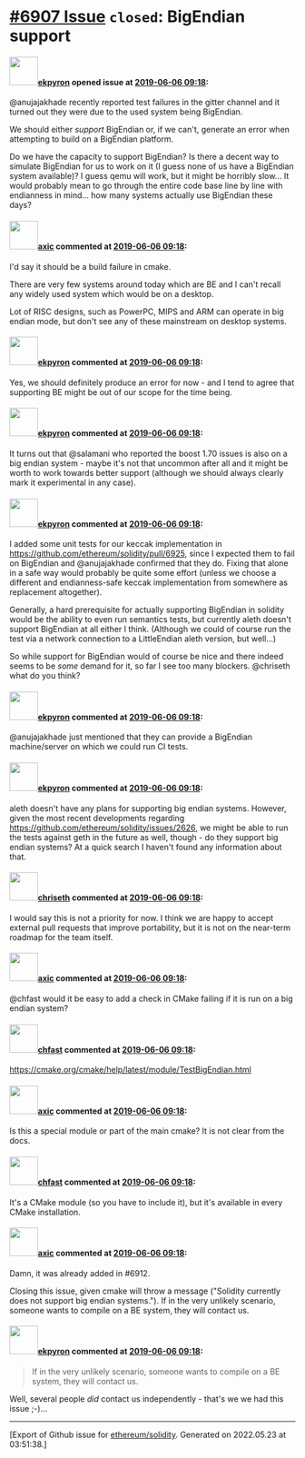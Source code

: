 # [\#6907 Issue](https://github.com/ethereum/solidity/issues/6907) `closed`: BigEndian support

#### <img src="https://avatars.githubusercontent.com/u/1347491?v=4" width="50">[ekpyron](https://github.com/ekpyron) opened issue at [2019-06-06 09:18](https://github.com/ethereum/solidity/issues/6907):

@anujajakhade recently reported test failures in the gitter channel and it turned out they were due to the used system being BigEndian.

We should either *support* BigEndian or, if we can't, generate an error when attempting to build on a BigEndian platform.

Do we have the capacity to support BigEndian? Is there a decent way to simulate BigEndian for us to work on it (I guess none of us have a BigEndian system available)? I guess qemu will work, but it might be horribly slow... It would probably mean to go through the entire code base line by line with endianness in mind... how many systems actually use BigEndian these days?

#### <img src="https://avatars.githubusercontent.com/u/20340?v=4" width="50">[axic](https://github.com/axic) commented at [2019-06-06 09:18](https://github.com/ethereum/solidity/issues/6907#issuecomment-499419861):

I'd say it should be a build failure in cmake.

There are very few systems around today which are BE and I can't recall any widely used system which would be on a desktop.

Lot of RISC designs, such as PowerPC, MIPS and ARM can operate in big endian mode, but don't see any of these mainstream on desktop systems.

#### <img src="https://avatars.githubusercontent.com/u/1347491?v=4" width="50">[ekpyron](https://github.com/ekpyron) commented at [2019-06-06 09:18](https://github.com/ethereum/solidity/issues/6907#issuecomment-499422546):

Yes, we should definitely produce an error for now - and I tend to agree that supporting BE might be out of our scope for the time being.

#### <img src="https://avatars.githubusercontent.com/u/1347491?v=4" width="50">[ekpyron](https://github.com/ekpyron) commented at [2019-06-06 09:18](https://github.com/ethereum/solidity/issues/6907#issuecomment-499838654):

It turns out that @salamani who reported the boost 1.70 issues is also on a big endian system - maybe it's not that uncommon after all and it might be worth to work towards better support (although we should always clearly mark it experimental in any case).

#### <img src="https://avatars.githubusercontent.com/u/1347491?v=4" width="50">[ekpyron](https://github.com/ekpyron) commented at [2019-06-06 09:18](https://github.com/ethereum/solidity/issues/6907#issuecomment-501633827):

I added some unit tests for our keccak implementation in https://github.com/ethereum/solidity/pull/6925, since I expected them to fail on BigEndian and @anujajakhade confirmed that they do. Fixing that alone in a safe way would probably be quite some effort (unless we choose a different and endianness-safe keccak implementation from somewhere as replacement altogether).

Generally, a hard prerequisite for actually supporting BigEndian in solidity would be the ability to even run semantics tests, but currently aleth doesn't support BigEndian at all either I think. (Although we could of course run the test via a network connection to a LittleEndian aleth version, but well...)

So while support for BigEndian would of course be nice and there indeed seems to be *some* demand for it, so far I see too many blockers. @chriseth what do you think?

#### <img src="https://avatars.githubusercontent.com/u/1347491?v=4" width="50">[ekpyron](https://github.com/ekpyron) commented at [2019-06-06 09:18](https://github.com/ethereum/solidity/issues/6907#issuecomment-501638109):

@anujajakhade just mentioned that they can provide a BigEndian machine/server on which we could run CI tests.

#### <img src="https://avatars.githubusercontent.com/u/1347491?v=4" width="50">[ekpyron](https://github.com/ekpyron) commented at [2019-06-06 09:18](https://github.com/ethereum/solidity/issues/6907#issuecomment-501646160):

aleth doesn't have any plans for supporting big endian systems. However, given the most recent developments regarding https://github.com/ethereum/solidity/issues/2626, we might be able to run the tests against geth in the future as well, though - do they support big endian systems? At a quick search I haven't found any information about that.

#### <img src="https://avatars.githubusercontent.com/u/9073706?v=4" width="50">[chriseth](https://github.com/chriseth) commented at [2019-06-06 09:18](https://github.com/ethereum/solidity/issues/6907#issuecomment-502675321):

I would say this is not a priority for now. I think we are happy to accept external pull requests that improve portability, but it is not on the near-term roadmap for the team itself.

#### <img src="https://avatars.githubusercontent.com/u/20340?v=4" width="50">[axic](https://github.com/axic) commented at [2019-06-06 09:18](https://github.com/ethereum/solidity/issues/6907#issuecomment-565219908):

@chfast would it be easy to add a check in CMake failing if it is run on a big endian system?

#### <img src="https://avatars.githubusercontent.com/u/573380?u=6cd4b0f473d862749cbed137d0bb32b726ae071f&v=4" width="50">[chfast](https://github.com/chfast) commented at [2019-06-06 09:18](https://github.com/ethereum/solidity/issues/6907#issuecomment-565234238):

https://cmake.org/cmake/help/latest/module/TestBigEndian.html

#### <img src="https://avatars.githubusercontent.com/u/20340?v=4" width="50">[axic](https://github.com/axic) commented at [2019-06-06 09:18](https://github.com/ethereum/solidity/issues/6907#issuecomment-565235904):

Is this a special module or part of the main cmake? It is not clear from the docs.

#### <img src="https://avatars.githubusercontent.com/u/573380?u=6cd4b0f473d862749cbed137d0bb32b726ae071f&v=4" width="50">[chfast](https://github.com/chfast) commented at [2019-06-06 09:18](https://github.com/ethereum/solidity/issues/6907#issuecomment-565245162):

It's a CMake module (so you have to include it), but it's available in every CMake installation.

#### <img src="https://avatars.githubusercontent.com/u/20340?v=4" width="50">[axic](https://github.com/axic) commented at [2019-06-06 09:18](https://github.com/ethereum/solidity/issues/6907#issuecomment-565252948):

Damn, it was already added in #6912.

Closing this issue, given cmake will throw a message ("Solidity currently does not support big endian systems."). If in the very unlikely scenario, someone wants to compile on a BE system, they will contact us.

#### <img src="https://avatars.githubusercontent.com/u/1347491?v=4" width="50">[ekpyron](https://github.com/ekpyron) commented at [2019-06-06 09:18](https://github.com/ethereum/solidity/issues/6907#issuecomment-565330915):

> If in the very unlikely scenario, someone wants to compile on a BE system, they will contact us.

Well, several people *did* contact us independently - that's we we had this issue ;-)...


-------------------------------------------------------------------------------



[Export of Github issue for [ethereum/solidity](https://github.com/ethereum/solidity). Generated on 2022.05.23 at 03:51:38.]
